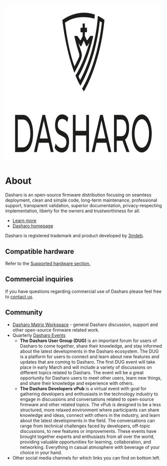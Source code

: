 # <img src="images/logo/logo-bar.svg" width="1000" height="500">

# About

Dasharo is an open-source firmware distribution focusing on seamless
deployment, clean and simple code, long-term maintenance, professional support,
transparent validation, superior documentation, privacy-respecting
implementation, liberty for the owners and trustworthiness for all.

* [Learn more](osf-trivia-list/dasharo.md)
* [Dasharo homepage](https://dasharo.com/)

Dasharo is registered trademark and product developed by [3mdeb](https://3mdeb.com).

## Compatible hardware

Refer to the [Supported hardware section.](/unified/novacustom/overview/)

## Commercial inquiries

If you have questions regarding commercial use of Dasharo please feel free to
[contact us](https://www.dasharo.com/pages/contact/).

## Community

* [Dasharo Matrix Workspace](https://matrix.to/#/#dasharo:matrix.org) - general
  Dasharo discussion, support and other open-source firmware related work.
* Quarterly [Dasharo Events](https://vpub.dasharo.com/)
    - **The Dasharo User Group (DUG)** is an important forum for users of Dasharo
      to come together, share their knowledge, and stay informed about the latest
      developments in the Dasharo ecosystem. The DUG is a platform for users to
      connect and learn about new features and updates that are coming to
      Dasharo. The first DUG event will take place in early March and will
      include a variety of discussions on different topics related to Dasharo.
      The event will be a great opportunity for Dasharo users to meet other
      users, learn new things, and share their knowledge and experience with
      others.
    - **The Dasharo Developers vPub** is a virtual event with goal for gathering
      developers and enthusiasts in the technology industry to engage in
      discussions and conversations related to open-source firmware and other
      related topics. The vPub is designed to be a less structured, more relaxed
      environment where participants can share knowledge and ideas, connect with
      others in the industry, and learn about the latest developments in the
      field. The conversations can range from technical challenges faced by
      developers, off-topic discussions, to new features or improvements. These
      events have brought together experts and enthusiasts from all over the
      world, providing valuable opportunities for learning, collaboration, and
      networking. Everything in casual atmosphere with beverage of your choice in
      your hand.
* Other social media channels for which links you can find on bottom left.

<!--

For now we deprecating this terminology. We will get back to it when we will
support enough platforms to justify and explain our strategy for given market
segment.

## Stock Keeping Units (SKUs)

Also called variants or flavours. In essence Dasharo SKUs are set of Open
Source Firmware releases produced for given market segment with awareness of
features that given segment requires. Each market segment includes two types of
platforms: Reference Platform (RP) and Hardware Compatibility List Platforms
(HCLP).

What SKUs we support:

* [Dasharo Workstation](variants/workstation.md)
* [Dasharo Firewall](variants/firewall.md)
* [Dasharo Secure Firewall](variants/secure-firewall.md)
* [Dasharo Trustworthy Server CE](variants/trustworthy-server.md)
* [Dasharo Trustworthy Computing](variants/trustworthy-computing.md)
* [Dasharo Server](variants/server.md)
* [Dasharo Safety-Critical](variants/safety-critical.md)

Dasharo SKUs roadmap is available on [SKUs Overview](variants/skus-overview.md) page.
-->
